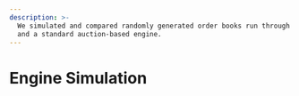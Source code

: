 ```yaml
---
description: >-
  We simulated and compared randomly generated order books run through Elektro
  and a standard auction-based engine.
---
```


# Engine Simulation

